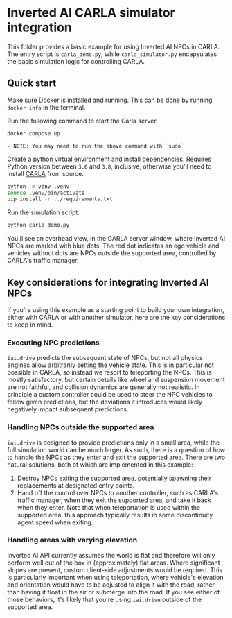 # Inverted AI CARLA simulator integration

This folder provides a basic example for using Inverted AI NPCs in CARLA.
The entry script is `carla_demo.py`, while `carla_simulator.py` encapsulates
the basic simulation logic for controlling CARLA.

## Quick start

Make sure Docker is installed and running.
This can be done by running `docker info` in the terminal.

Run the following command to start the Carla server.

```sh
docker compose up
```

    - NOTE: You may need to run the above command with `sudo`

Create a python virtual environment and install dependencies.
Requires Python version between `3.6` and `3.8`, inclusive,
otherwise you'll need to install
[CARLA](https://carla.readthedocs.io/en/0.9.13/start_quickstart/) from source.

```sh
python -m venv .venv
source .venv/bin/activate
pip install -r ../requirements.txt
```

Run the simulation script.

```sh
python carla_demo.py
```

You'll see an overhead view, in the CARLA server window,
where Inverted AI NPCs are marked with blue dots.
The red dot indicates an ego vehicle and vehicles without dots are NPCs outside
the supported area, controlled by CARLA's traffic manager.

## Key considerations for integrating Inverted AI NPCs

If you're using this example as a starting point to build your own
integration, either with CARLA or with another simulator, here are
the key considerations to keep in mind.

### Executing NPC predictions

`iai.drive` predicts the subsequent state of NPCs, but not all physics
engines allow arbitrarily setting the vehicle state. This is in particular
not possible in CARLA, so instead we resort to teleporting the NPCs.
This is mostly satisfactory, but certain details like wheel and suspension
movement are not faithful, and collision dynamics are generally not realistic.
In principle a custom controller could be used to steer the NPC vehicles
to follow given predictions, but the deviations it introduces would likely
negatively impact subsequent predictions.

### Handling NPCs outside the supported area

`iai.drive` is designed to provide predictions only in a small area, while
the full simulation world can be much larger. As such, there is a question
of how to handle the NPCs as they enter and exit the supported area.
There are two natural solutions, both of which are implemented in this example:
1. Destroy NPCs exiting the supported area, potentially spawning their replacements
at designated entry points.
2. Hand off the control over NPCs to another controller, such as CARLA's
traffic manager, when they exit the supported area, and take it back when they enter.
Note that when teleportation is used within the supported area, this approach typically
results in some discontinuity agent speed when exiting.

### Handling areas with varying elevation

Inverted AI API currently assumes the world is flat and therefore will only perform
well out of the box in (approximately) flat areas. Where significant slopes are present,
custom client-side adjustments would be required. This is particularly important
when using teleportation, where vehicle's elevation and orientation would have to be
adjusted to align it with the road, rather than having it float in the air or
submerge into the road. If you see either of those behaviors, it's likely that you're
using `iai.drive` outside of the supported area.
